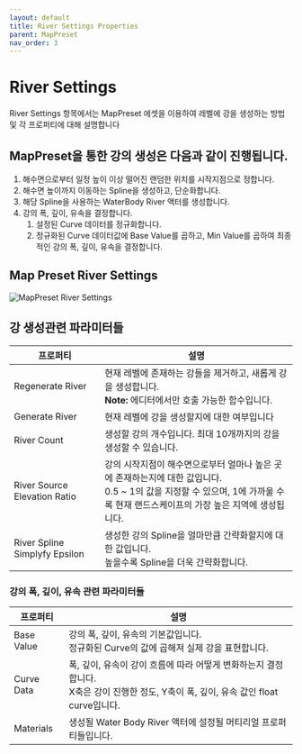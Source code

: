 ```yaml
---
layout: default
title: River Settings Properties
parent: MapPreset
nav_order: 3
---
```


# River Settings

River Settings 항목에서는 MapPreset 에셋을 이용하여 레벨에 강을 생성하는 방법 및 각 프로퍼티에 대해 설명합니다

## MapPreset을 통한 강의 생성은 다음과 같이 진행됩니다.
1. 해수면으로부터 일정 높이 이상 떨어진 랜덤한 위치를 시작지점으로 정합니다.
2. 해수면 높이까지 이동하는 Spline을 생성하고, 단순화합니다.
3. 해당 Spline을 사용하는 WaterBody River 액터를 생성합니다.
4. 강의 폭, 깊이, 유속을 결정합니다.
   1. 설정된 Curve 데이터를 정규화합니다.
   2. 정규화된 Curve 데이터값에 Base Value를 곱하고, Min Value를 곱하여 최종적인 강의 폭, 깊이, 유속을 결정합니다.

## Map Preset River Settings
![MapPreset River Settings](/assets/images/mappreset/riversettings/riversettings.png)

## 강 생성관련 파라미터들

| 프로퍼티                      | 설명                                                                                                                                                                             |
| ----------------------------- | -------------------------------------------------------------------------------------------------------------------------------------------------------------------------------- |
| Regenerate River              | 현재 레벨에 존재하는 강들을 제거하고, 새롭게 강을 생성합니다.<br>**Note:** 에디터에서만 호출 가능한 함수입니다.                                                                  |
| Generate River                | 현재 레벨에 강을 생성할지에 대한 여부입니다                                                                                                                                      |
| River Count                   | 생성할 강의 개수입니다. 최대 10개까지의 강을 생성할 수 있습니다.                                                                                                                 |
| River Source Elevation Ratio  | 강의 시작지점이 해수면으로부터 얼마나 높은 곳에 존재하는지에 대한 값입니다.<br>0.5 ~ 1의 값을 지정할 수 있으며, 1에 가까울 수록 현재 랜드스케이프의 가장 높은 지역에 생성됩니다. |
| River Spline Simplyfy Epsilon | 생성한 강의 Spline을 얼마만큼 간략화할지에 대한 값입니다.<br>높을수록 Spline을 더욱 간략화합니다.                                                                                |

### 강의 폭, 깊이, 유속 관련 파라미터들

| 프로퍼티   | 설명                                                                                                                                    |
| ---------- | --------------------------------------------------------------------------------------------------------------------------------------- |
| Base Value | 강의 폭, 깊이, 유속의 기본값입니다.<br>정규화된 Curve의 값에 곱해져 실제 강을 표현합니다.                                               |
| Curve Data | 폭, 깊이, 유속이 강이 흐름에 따라 어떻게 변화하는지 결정합니다.<br>X축은 강이 진행한 정도, Y축이 폭, 깊이, 유속 값인 float curve입니다. |
| Materials  | 생성될 Water Body River 액터에 설정될 머티리얼 프로퍼티들입니다.                                                                        |
